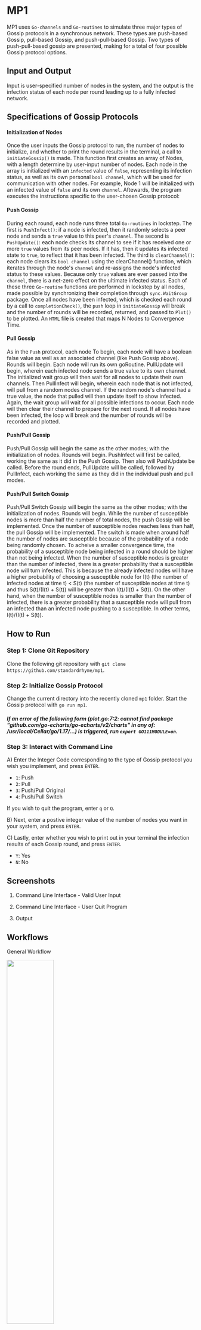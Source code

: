 # MP1
MP1 uses `Go-channels` and `Go-routines` to simulate three major types of Gossip protocols in a synchronous network.
These types are push-based Gossip, pull-based Gossip, and push-pull-based Gossip. Two types of push-pull-based gossip are presented, making for a total of four possible Gossip protocol options. 

## Input and Output 
Input is user-specified number of nodes in the system, and the output is the infection status of each node per round leading up to a fully infected network.

## Specifications of Gossip Protocols

#### Initialization of Nodes
Once the user inputs the Gossip protocol to run, the number of nodes to initialize, and whether to print the round results in the terminal, a call to `initiateGossip()` is made. This function first creates an array of Nodes, with a length determine by user-input number of nodes. Each node in the array is initialized with an `infected` value of `false`, representing its infection status, as well as its own personal `bool channel`, which will be used for communication with other nodes. For example, Node 1 will be initialized with an infected value of `false` and its own `channel`. Aftewards, the program executes the instructions specific to the user-chosen Gossip protocol:

#### Push Gossip 
During each round, each node runs three total `Go-routines` in lockstep. The first is `PushInfect()`: if a node is infected, then it randomly selects a peer node and sends a `true` value to this peer's `channel`. The second is `PushUpdate()`: each node checks its channel to see if it has received one or more `true` values from its peer nodes. If it has, then it updates its infected state to `true`, to reflect that it has been infected. The third is `clearChannel()`: each node clears its `bool channel` using the clearChannel() function, which iterates through the node's `channel` and re-assigns the node's infected status to these values. Because only `true` values are ever passed into the `channel`, there is a net-zero effect on the ultimate infected status. Each of these three `Go-routine` functions are performed in lockstep by all nodes, made possible by synchronizing their completion through `sync.WaitGroup` package. Once all nodes have been infected, which is checked each round by a call to `completionCheck()`, the `push` loop in `initiateGossip` will break and the number of rounds will be recorded, returned, and passed to `Plot()` to be plotted. An `HTML` file is created that maps N Nodes to Convergence Time.

#### Pull Gossip 
As in the `Push` protocol, each node 
To begin, each node will have a boolean false value as well as an associated channel (like Push Gossip above). Rounds will begin. Each node will run its own goRoutine. PullUpdate will begin, wherein each infected node sends a true value to its own channel. The initialized wait group will then wait for all nodes to update their own channels. Then PullInfect will begin, wherein each node that is not infected, will pull from a random nodes channel. If the random node's channel had a true value, the node that pulled will then update itself to show infected. Again, the wait group will wait for all possible infections to occur. Each node will then clear their channel to prepare for the next round. If all nodes have been infected, the loop will break and the number of rounds will be recorded and plotted.

#### Push/Pull Gossip 
Push/Pull Gossip will begin the same as the other modes; with the initialization of nodes. Rounds will begin. PushInfect will first be called, working the same as it did in the Push Gossip. Then also will PushUpdate be called. Before the round ends, PullUpdate will be called, followed by PullInfect, each working the same as they did in the individual push and pull modes. 

#### Push/Pull Switch Gossip 
Push/Pull Switch Gossip will begin the same as the other modes; with the initialization of nodes. Rounds will begin. While the number of susceptible nodes is more than half the number of total nodes, the push Gossip will be implemented. Once the number of susceptible nodes reaches less than half, the pull Gossip will be implemented. The switch is made when around half the number of nodes are susceptible because of the probability of a node being randomly chosen. To acheive a smaller convergence time, the probability of a susceptible node being infected in a round should be higher than not being infected. When the number of susceptible nodes is greater than the number of infected, there is a greater probability that a susceptible node will turn infected. This is because the already infected nodes will have a higher probability of choosing a susceptible node for I(t) (the number of infected nodes at time t) < S(t) (the number of susceptible nodes at time t) and thus S(t)/(I(t) + S(t)) will be greater than I(t)/(I(t) + S(t)). On the other hand, when the number of susceptible nodes is smaller than the number of infected, there is a greater probability that a susceptible node will pull from an infected than an infected node pushing to a susceptible. In other terms, I(t)/(I(t) + S(t)). 

## How to Run

### Step 1: Clone Git Repository
Clone the following git repository with `git clone https://github.com/standardrhyme/mp1`.

### Step 2: Initialize Gossip Protocol
Change the current directory into the recently cloned `mp1` folder. Start the Gossip protocol with `go run mp1`.

##### If an error of the following form (plot.go:7:2: cannot find package "github.com/go-echarts/go-echarts/v2/charts" in any of: /usr/local/Cellar/go/1.17/...) is triggered, run `export GO111MODULE=on`.

### Step 3: Interact with Command Line
A) Enter the Integer Code corresponding to the type of Gossip protocol you wish you implement, and press `ENTER`.
 - `1`: Push
 - `2`: Pull
 - `3`: Push/Pull Original
 - `4`: Push/Pull Switch

If you wish to quit the program, enter `q` or `Q`.

B) Next, enter a postive integer value of the number of nodes you want in your system, and press `ENTER`. 

C) Lastly, enter whether you wish to print out in your terminal the infection results of each Gossip round, and press `ENTER`.
- `Y`: Yes
- `N`: No

## Screenshots
1. Command Line Interface - Valid User Input

2. Command Line Interface - User Quit Program

3. Output

## Workflows

General Workflow

<img src="https://user-images.githubusercontent.com/60116121/136716646-9d5d557a-5a53-4d59-b5c1-fec69e3b77aa.png" data-canonical-src="https://user-images.githubusercontent.com/60116121/136716646-9d5d557a-5a53-4d59-b5c1-fec69e3b77aa.png" width="50%" height="50%" />

Push Gossip Overview

<img src="https://user-images.githubusercontent.com/60116121/136713597-1a680e8b-d028-4d11-8717-ea2ae3538882.png" data-canonical-src="https://user-images.githubusercontent.com/60116121/136713597-1a680e8b-d028-4d11-8717-ea2ae3538882.png" width="50%" height="50%" />

Pull Gossip Overview

<img src="https://user-images.githubusercontent.com/60116121/136713589-4a5952c5-0a8b-4a84-99d4-5eabadfb3568.png" data-canonical-src="https://user-images.githubusercontent.com/60116121/136713589-4a5952c5-0a8b-4a84-99d4-5eabadfb3568.png" width="50%" height="50%" />

Push-Pull Gossip Overview

<img src="https://user-images.githubusercontent.com/60116121/136713592-ef8767b3-e920-4b83-9a14-218b43423169.png" data-canonical-src="https://user-images.githubusercontent.com/60116121/136713592-ef8767b3-e920-4b83-9a14-218b43423169.png" width="50%" height="50%" />

## Custom Data Structures
Node Struct in ```Go ```
```
type Node struct {
  infected bool
  channel *chan bool
}
```

## Exit Codes 
- `0`: Successful
- `1`: Incorrect command line input format
- `2`: External package function error

## References 
- The plotting function `plot` in `plot.go` is a modified version of sample code from [Go E-Charts Examples](https://github.com/go-echarts/examples/blob/master/examples/scatter.go "Go E-Charts Examples").
